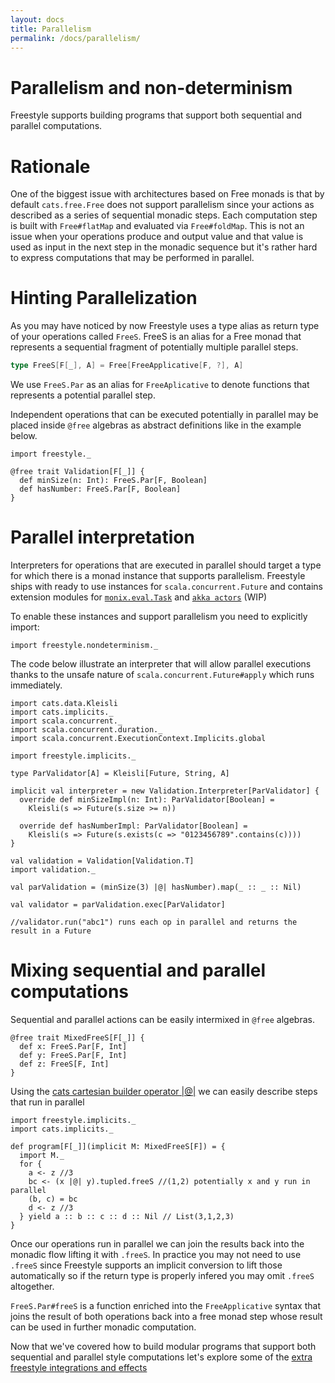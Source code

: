 ```yaml
---
layout: docs
title: Parallelism
permalink: /docs/parallelism/
---
```


# Parallelism and non-determinism

Freestyle supports building programs that support both sequential and parallel computations.

# Rationale

One of the biggest issue with architectures based on Free monads is that by default `cats.free.Free` does not support parallelism since your actions as described as a series of sequential monadic steps. Each computation step is built with `Free#flatMap` and evaluated via `Free#foldMap`.
This is not an issue when your operations produce and output value and that value is used as input in the next step in the monadic sequence but it's rather hard to express computations that may be performed in parallel.

# Hinting Parallelization

As you may have noticed by now Freestyle uses a type alias as return type of your operations called `FreeS`.
FreeS is an alias for a Free monad that represents a sequential fragment of potentially multiple parallel steps.

```scala
type FreeS[F[_], A] = Free[FreeApplicative[F, ?], A]
```

We use `FreeS.Par` as an alias for `FreeAplicative` to denote functions that represents a potential parallel step.

Independent operations that can be executed potentially in parallel may be placed inside `@free` algebras as abstract definitions like in the example below.

```tut:book
import freestyle._

@free trait Validation[F[_]] {
  def minSize(n: Int): FreeS.Par[F, Boolean]
  def hasNumber: FreeS.Par[F, Boolean]
}
```

# Parallel interpretation

Interpreters for operations that are executed in parallel should target a type for which there is a monad instance that supports parallelism.
Freestyle ships with ready to use instances for `scala.concurrent.Future` and contains extension modules for [`monix.eval.Task`](https://monix.io/docs/2x/eval/task.html) and [`akka actors`](http://akka.io/) (WIP)

To enable these instances and support parallelism you need to explicitly import:

```tut:book
import freestyle.nondeterminism._
```

The code below illustrate an interpreter that will allow parallel executions thanks to the unsafe nature of `scala.concurrent.Future#apply` which runs immediately.

```tut:book
import cats.data.Kleisli
import cats.implicits._
import scala.concurrent._
import scala.concurrent.duration._
import scala.concurrent.ExecutionContext.Implicits.global

import freestyle.implicits._

type ParValidator[A] = Kleisli[Future, String, A]

implicit val interpreter = new Validation.Interpreter[ParValidator] {
  override def minSizeImpl(n: Int): ParValidator[Boolean] =
    Kleisli(s => Future(s.size >= n))

  override def hasNumberImpl: ParValidator[Boolean] =
    Kleisli(s => Future(s.exists(c => "0123456789".contains(c))))
}

val validation = Validation[Validation.T]
import validation._

val parValidation = (minSize(3) |@| hasNumber).map(_ :: _ :: Nil)

val validator = parValidation.exec[ParValidator]

//validator.run("abc1") runs each op in parallel and returns the result in a Future
```

# Mixing sequential and parallel computations

Sequential and parallel actions can be easily intermixed in `@free` algebras.

```tut:book
@free trait MixedFreeS[F[_]] {
  def x: FreeS.Par[F, Int]
  def y: FreeS.Par[F, Int]
  def z: FreeS[F, Int]
}
```

Using the [cats cartesian builder operator \|@\|](http://eed3si9n.com/herding-cats/Cartesian.html#The+Applicative+Style) we can easily describe steps that run in parallel

```tut:book
import freestyle.implicits._
import cats.implicits._

def program[F[_]](implicit M: MixedFreeS[F]) = {
  import M._
  for {
    a <- z //3
    bc <- (x |@| y).tupled.freeS //(1,2) potentially x and y run in parallel
	(b, c) = bc
	d <- z //3
  } yield a :: b :: c :: d :: Nil // List(3,1,2,3)
}
```

Once our operations run in parallel we can join the results back into the monadic flow lifting it with `.freeS`.
In practice you may not need to use `.freeS` since Freestyle supports an implicit conversion to lift those automatically so if the return type is properly infered you may omit `.freeS` altogether.

`FreeS.Par#freeS` is a function enriched into the `FreeApplicative` syntax that joins the result of both operations back
into a free monad step whose result can be used in further monadic computation.

Now that we've covered how to build modular programs that support both sequential and parallel style computations let's explore some of the [extra freestyle integrations and effects](/docs/effects)
